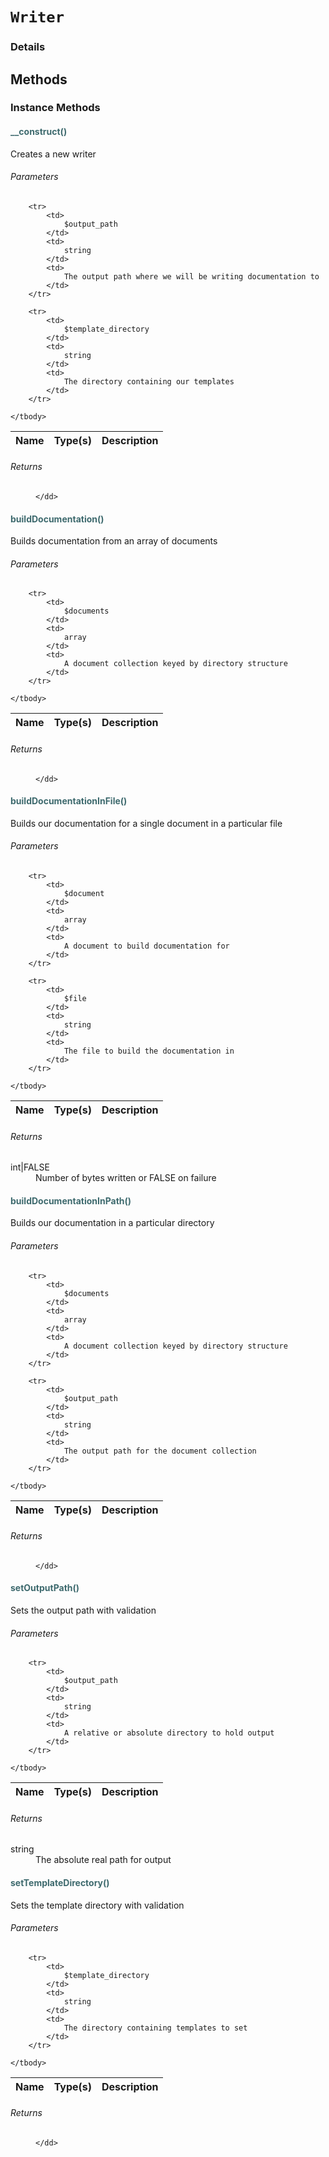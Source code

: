 # `Writer`



### Details





## Methods


### Instance Methods

#### <span style="color:#3e6a6e;">__construct()</span>

Creates a new writer

###### Parameters

<table>
	<thead>
		<th>Name</th>
		<th>Type(s)</th>
		<th>Description</th>
	</thead>
	<tbody>
			
		<tr>
			<td>
				$output_path
			</td>
			<td>
				string
			</td>
			<td>
				The output path where we will be writing documentation to
			</td>
		</tr>
					
		<tr>
			<td>
				$template_directory
			</td>
			<td>
				string
			</td>
			<td>
				The directory containing our templates
			</td>
		</tr>
			
	</tbody>
</table>

###### Returns

<dl>
	<dt>
			</dt>
	<dd>
		
	</dd>
</dl>


#### <span style="color:#3e6a6e;">buildDocumentation()</span>

Builds documentation from an array of documents

###### Parameters

<table>
	<thead>
		<th>Name</th>
		<th>Type(s)</th>
		<th>Description</th>
	</thead>
	<tbody>
			
		<tr>
			<td>
				$documents
			</td>
			<td>
				array
			</td>
			<td>
				A document collection keyed by directory structure
			</td>
		</tr>
			
	</tbody>
</table>

###### Returns

<dl>
	<dt>
			</dt>
	<dd>
		
	</dd>
</dl>


#### <span style="color:#3e6a6e;">buildDocumentationInFile()</span>

Builds our documentation for a single document in a particular file

###### Parameters

<table>
	<thead>
		<th>Name</th>
		<th>Type(s)</th>
		<th>Description</th>
	</thead>
	<tbody>
			
		<tr>
			<td>
				$document
			</td>
			<td>
				array
			</td>
			<td>
				A document to build documentation for
			</td>
		</tr>
					
		<tr>
			<td>
				$file
			</td>
			<td>
				string
			</td>
			<td>
				The file to build the documentation in
			</td>
		</tr>
			
	</tbody>
</table>

###### Returns

<dl>
	<dt>
		int|FALSE	</dt>
	<dd>
		Number of bytes written or FALSE on failure
	</dd>
</dl>


#### <span style="color:#3e6a6e;">buildDocumentationInPath()</span>

Builds our documentation in a particular directory

###### Parameters

<table>
	<thead>
		<th>Name</th>
		<th>Type(s)</th>
		<th>Description</th>
	</thead>
	<tbody>
			
		<tr>
			<td>
				$documents
			</td>
			<td>
				array
			</td>
			<td>
				A document collection keyed by directory structure
			</td>
		</tr>
					
		<tr>
			<td>
				$output_path
			</td>
			<td>
				string
			</td>
			<td>
				The output path for the document collection
			</td>
		</tr>
			
	</tbody>
</table>

###### Returns

<dl>
	<dt>
			</dt>
	<dd>
		
	</dd>
</dl>


#### <span style="color:#3e6a6e;">setOutputPath()</span>

Sets the output path with validation

###### Parameters

<table>
	<thead>
		<th>Name</th>
		<th>Type(s)</th>
		<th>Description</th>
	</thead>
	<tbody>
			
		<tr>
			<td>
				$output_path
			</td>
			<td>
				string
			</td>
			<td>
				A relative or absolute directory to hold output
			</td>
		</tr>
			
	</tbody>
</table>

###### Returns

<dl>
	<dt>
		string	</dt>
	<dd>
		The absolute real path for output
	</dd>
</dl>


#### <span style="color:#3e6a6e;">setTemplateDirectory()</span>

Sets the template directory with validation

###### Parameters

<table>
	<thead>
		<th>Name</th>
		<th>Type(s)</th>
		<th>Description</th>
	</thead>
	<tbody>
			
		<tr>
			<td>
				$template_directory
			</td>
			<td>
				string
			</td>
			<td>
				The directory containing templates to set
			</td>
		</tr>
			
	</tbody>
</table>

###### Returns

<dl>
	<dt>
			</dt>
	<dd>
		
	</dd>
</dl>



